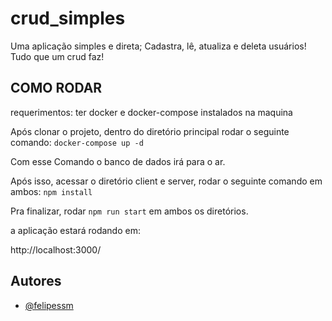 # crud_simples

Uma aplicação simples e direta; Cadastra, lê, atualiza e deleta usuários! Tudo que um crud faz!

## COMO RODAR

requerimentos: ter docker e docker-compose instalados na maquina

Após clonar o projeto, dentro do diretório principal rodar o seguinte comando:
`docker-compose up -d`

Com esse Comando o banco de dados irá para o ar.

Após isso, acessar o diretório client e server, rodar o seguinte comando em ambos:
`npm install`

Pra finalizar, rodar `npm run start` em ambos os diretórios.

a aplicação estará rodando em:

http://localhost:3000/

## Autores

- [@felipessm](https://github.com/FelipeSSM)
